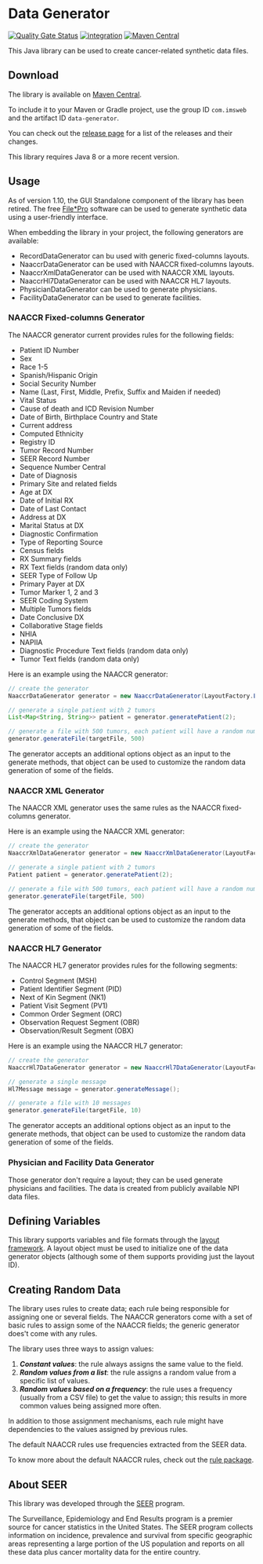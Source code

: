 # Data Generator

[![Quality Gate Status](https://sonarcloud.io/api/project_badges/measure?project=imsweb_data-generator&metric=alert_status)](https://sonarcloud.io/summary/new_code?id=imsweb_data-generator)
[![integration](https://github.com/imsweb/data-generator/workflows/integration/badge.svg)](https://github.com/imsweb/data-generator/actions)
[![Maven Central](https://maven-badges.herokuapp.com/maven-central/com.imsweb/data-generator/badge.svg)](https://maven-badges.herokuapp.com/maven-central/com.imsweb/data-generator)

This Java library can be used to create cancer-related synthetic data files.

## Download

The library is available on [Maven Central](http://search.maven.org/#search%7Cga%7C1%7Cg%3A%22com.imsweb%22%20AND%20a%3A%22data-generator%22).

To include it to your Maven or Gradle project, use the group ID `com.imsweb` and the artifact ID `data-generator`.

You can check out the [release page](https://github.com/imsweb/data-generator/releases) for a list of the releases and their changes.

This library requires Java 8 or a more recent version.

## Usage

As of version 1.10, the GUI Standalone component of the library has been retired. The free [File*Pro](https://seer.cancer.gov/tools/filepro/) software
can be used to generate synthetic data using a user-friendly interface.

When embedding the library in your project, the following generators are available:
 - RecordDataGenerator can bu used with generic fixed-columns layouts.
 - NaaccrDataGenerator can be used with NAACCR fixed-columns layouts.
 - NaaccrXmlDataGenerator can be used with NAACCR XML layouts.
 - NaaccrHl7DataGenerator can be used with NAACCR HL7 layouts.
 - PhysicianDataGenerator can be used to generate physicians.
 - FacilityDataGenerator can be used to generate facilities.

### NAACCR Fixed-columns Generator

The NAACCR generator current provides rules for the following fields:
 - Patient ID Number
 - Sex
 - Race 1-5
 - Spanish/Hispanic Origin
 - Social Security Number
 - Name (Last, First, Middle, Prefix, Suffix and Maiden if needed)
 - Vital Status
 - Cause of death and ICD Revision Number
 - Date of Birth, Birthplace Country and State
 - Current address
 - Computed Ethnicity
 - Registry ID
 - Tumor Record Number
 - SEER Record Number
 - Sequence Number Central
 - Date of Diagnosis
 - Primary Site and related fields
 - Age at DX
 - Date of Initial RX
 - Date of Last Contact
 - Address at DX
 - Marital Status at DX
 - Diagnostic Confirmation
 - Type of Reporting Source
 - Census fields
 - RX Summary fields
 - RX Text fields (random data only)
 - SEER Type of Follow Up
 - Primary Payer at DX
 - Tumor Marker 1, 2 and 3
 - SEER Coding System
 - Multiple Tumors fields
 - Date Conclusive DX
 - Collaborative Stage fields
 - NHIA
 - NAPIIA
 - Diagnostic Procedure Text fields (random data only)
 - Tumor Text fields (random data only)

Here is an example using the NAACCR generator:
```java
// create the generator
NaaccrDataGenerator generator = new NaaccrDataGenerator(LayoutFactory.LAYOUT_ID_NAACCR_18_ABSTRACT);

// generate a single patient with 2 tumors
List<Map<String, String>> patient = generator.generatePatient(2);

// generate a file with 500 tumors, each patient will have a random number of tumors (mostly 1)
generator.generateFile(targetFile, 500)
```

The generator accepts an additional options object as an input to the generate methods, that object can be used to customize the
random data generation of some of the fields.

### NAACCR XML Generator

The NAACCR XML generator uses the same rules as the NAACCR fixed-columns generator.

Here is an example using the NAACCR XML generator:
```java
// create the generator
NaaccrXmlDataGenerator generator = new NaaccrXmlDataGenerator(LayoutFactory.LAYOUT_ID_NAACCR_XML_18_ABSTRACT);

// generate a single patient with 2 tumors
Patient patient = generator.generatePatient(2);

// generate a file with 500 tumors, each patient will have a random number of tumors (mostly 1)
generator.generateFile(targetFile, 500)
```

The generator accepts an additional options object as an input to the generate methods, that object can be used to customize the
random data generation of some of the fields.

### NAACCR HL7 Generator

The NAACCR HL7 generator provides rules for the following segments:
 - Control Segment (MSH)
 - Patient Identifier Segment (PID)
 - Next of Kin Segment (NK1)
 - Patient Visit Segment (PV1)
 - Common Order Segment (ORC)
 - Observation Request Segment (OBR)
 - Observation/Result Segment (OBX)

Here is an example using the NAACCR HL7 generator:
```java
// create the generator
NaaccrHl7DataGenerator generator = new NaaccrHl7DataGenerator(LayoutFactory.LAYOUT_ID_NAACCR_HL7_2_5_1);

// generate a single message
Hl7Message message = generator.generateMessage();

// generate a file with 10 messages
generator.generateFile(targetFile, 10)
```

The generator accepts an additional options object as an input to the generate methods, that object can be used to customize the
random data generation of some of the fields.

### Physician and Facility Data Generator

Those generator don't require a layout; they can be used generate physicians and facilities. The data is created from publicly available NPI data files.

## Defining Variables

This library supports variables and file formats through the [layout framework](https://github.com/imsweb/layout). A layout object must be used
to initialize one of the data generator objects (although some of them supports providing just the layout ID).

## Creating Random Data

The library uses rules to create data; each rule being responsible for assigning one or several fields. The NAACCR generators come with a set of basic rules to assign some of the NAACCR fields;
the generic generator does't come with any rules.

The library uses three ways to assign values:

1. ***Constant values***: the rule always assigns the same value to the field.
2. ***Random values from a list***: the rule assigns a random value from a specific list of values.
3. ***Random values based on a frequency***: the rule uses a frequency (usually from a CSV file) to get the value to assign; this results in more common values being assigned more often.

In addition to those assignment mechanisms, each rule might have dependencies to the values assigned by previous rules.

The default NAACCR rules use frequencies extracted from the SEER data.

To know more about the default NAACCR rules, check out the [rule package](https://github.com/imsweb/data-generator/tree/master/src/main/java/com/imsweb/datagenerator/naaccr/rule).

## About SEER

This library was developed through the [SEER](http://seer.cancer.gov/) program.

The Surveillance, Epidemiology and End Results program is a premier source for cancer statistics in the United States.
The SEER program collects information on incidence, prevalence and survival from specific geographic areas representing
a large portion of the US population and reports on all these data plus cancer mortality data for the entire country.
